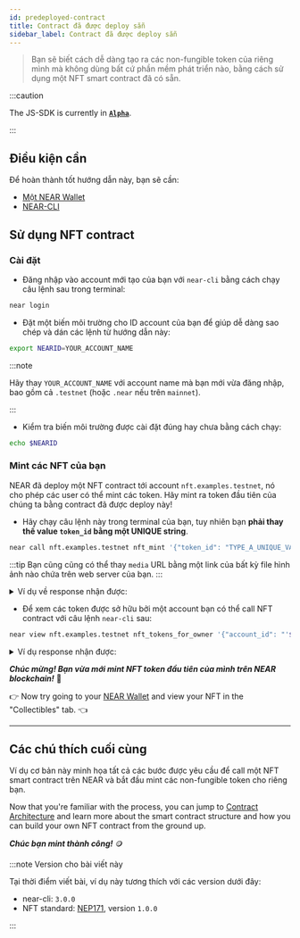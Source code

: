 ```yaml
---
id: predeployed-contract
title: Contract đã được deploy sẵn
sidebar_label: Contract đã được deploy sẵn
---
```


> Bạn sẽ biết cách dễ dàng tạo ra các non-fungible token của riêng mình mà không dùng bất cứ phần mềm phát triển nào, bằng cách sử dụng một NFT smart contract đã có sẵn.


:::caution

The JS-SDK is currently in **[`Alpha`](https://github.com/near/near-sdk-js/releases/)**.

:::

## Điều kiện cần

Để hoàn thành tốt hướng dẫn này, bạn sẽ cần:

- [Một NEAR Wallet](https://testnet.mynearwallet.com/create)
- [NEAR-CLI](/tools/near-cli#setup)

## Sử dụng NFT contract

### Cài đặt

- Đăng nhập vào account mới tạo của bạn với `near-cli` bằng cách chạy câu lệnh sau trong terminal:

```bash
near login
```

 - Đặt một biến môi trường cho ID account của bạn để giúp dễ dàng sao chép và dán các lệnh từ hướng dẫn này:

```bash
export NEARID=YOUR_ACCOUNT_NAME
```
:::note

Hãy thay `YOUR_ACCOUNT_NAME` với account name mà bạn mới vừa đăng nhập, bao gồm cả `.testnet` (hoặc `.near` nếu trên `mainnet`).

:::

- Kiểm tra biến môi trường được cài đặt đúng hay chưa bằng cách chạy:

```bash
echo $NEARID
```

### Mint các NFT của bạn

NEAR đã deploy một NFT contract tới account `nft.examples.testnet`, nó cho phép các user có thể mint các token. Hãy mint ra token đầu tiên của chúng ta bằng contract đã được deploy này!


- Hãy chạy câu lệnh này trong terminal của bạn, tuy nhiên bạn **phải thay thế value `token_id` bằng một UNIQUE string**.

```bash
near call nft.examples.testnet nft_mint '{"token_id": "TYPE_A_UNIQUE_VALUE_HERE", "receiver_id": "'$NEARID'", "metadata": { "title": "GO TEAM", "description": "The Team Goes", "media": "https://bafybeidl4hjbpdr6u6xvlrizwxbrfcyqurzvcnn5xoilmcqbxfbdwrmp5m.ipfs.dweb.link/", "copies": 1}}' --accountId $NEARID --deposit 0.1
```

:::tip Bạn cũng cũng có thể thay `media` URL bằng một link của bất kỳ file hình ảnh nào chứa trên web server của bạn. :::

<details>
<summary>Ví dụ về response nhận được: </summary>
<p>

```json
Log [nft.examples.testnet]: EVENT_JSON:{"standard":"nep171","version":"nft-1.0.0","event":"nft_mint","data":[{"owner_id":"benjiman.testnet","token_ids":["TYPE_A_UNIQUE_VALUE_HERE"]}]}
Transaction Id 8RFWrQvAsm2grEsd1UTASKpfvHKrjtBdEyXu7WqGBPUr
To see the transaction in the transaction explorer, please open this url in your browser
https://explorer.testnet.near.org/transactions/8RFWrQvAsm2grEsd1UTASKpfvHKrjtBdEyXu7WqGBPUr
''
```

</p>
</details>

- Để xem các token được sở hữu bởi một account bạn có thể call NFT contract với câu lệnh `near-cli` sau:

```bash
near view nft.examples.testnet nft_tokens_for_owner '{"account_id": "'$NEARID'"}'
```

<details>
<summary>Ví dụ response nhận được: </summary>
<p>

```json
[
  {
    "token_id": "0",
    "owner_id": "dev-xxxxxx-xxxxxxx",
    "metadata": {
      "title": "Some Art",
      "description": "My NFT media",
      "media": "https://upload.wikimedia.org/wikipedia/commons/thumb/0/00/Olympus_Mons_alt.jpg/1024px-Olympus_Mons_alt.jpg",
      "media_hash": null,
      "copies": 1,
      "issued_at": null,
      "expires_at": null,
      "starts_at": null,
      "updated_at": null,
      "extra": null,
      "reference": null,
      "reference_hash": null
    },
    "approved_account_ids": {}
  }
]
```

</p>
</details>

***Chúc mừng! Bạn vừa mới mint NFT token đầu tiên của mình trên NEAR blockchain!*** 🎉

👉 Now try going to your [NEAR Wallet](https://testnet.mynearwallet.com) and view your NFT in the "Collectibles" tab. 👈

---

## Các chú thích cuối cùng

Ví dụ cơ bản này minh họa tất cả các bước được yêu cầu để call một NFT smart contract trên NEAR và bắt đầu mint các non-fungible token cho riêng bạn.

Now that you're familiar with the process, you can jump to [Contract Architecture](/tutorials/nfts/js/skeleton) and learn more about the smart contract structure and how you can build your own NFT contract from the ground up.

***Chúc bạn mint thành công!*** 🪙

:::note Version cho bài viết này

Tại thời điểm viết bài, ví dụ này tương thích với các version dưới đây:

- near-cli: `3.0.0`
- NFT standard: [NEP171](https://nomicon.io/Standards/Tokens/NonFungibleToken/Core), version `1.0.0`

:::
